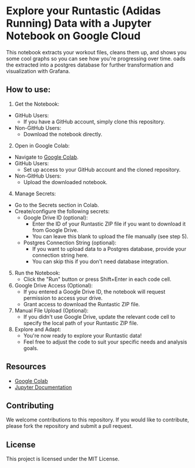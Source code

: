 # Explore your Runtastic (Adidas Running) Data with a Jupyter Notebook on Google Cloud

This notebook  extracts your workout files, cleans them up, and shows you some cool graphs so you can see how you're progressing over time. oads the extracted into a postgres database for further transformation and visualization with Grafana.

## How to use:

1. Get the Notebook:

* GitHub Users:
    * If you have a GitHub account, simply clone this repository.
* Non-GitHub Users:
    * Download the notebook directly.
2. Open in Google Colab:
* Navigate to [Google Colab](https://colab.research.google.com/).
* GitHub Users:
    * Set up access to your GitHub account and the cloned repository.
* Non-GitHub Users:
    * Upload the downloaded notebook.
4. Manage Secrets:
* Go to the Secrets section in Colab.
* Create/configure the following secrets:
    * Google Drive ID (optional):
        * Enter the ID of your Runtastic ZIP file if you want to download it from Google Drive.
        * You can leave this blank to upload the file manually (see step 5).
    * Postgres Connection String (optional):
        * If you want to upload data to a Postgres database, provide your connection string here.
        * You can skip this if you don't need database integration.
5. Run the Notebook:
    * Click the "Run" button or press Shift+Enter in each code cell.
6. Google Drive Access (Optional):
    * If you entered a Google Drive ID, the notebook will request permission to access your drive.
    * Grant access to download the Runtastic ZIP file.
7. Manual File Upload (Optional):
    * If you didn't use Google Drive, update the relevant code cell to specify the local path of your Runtastic ZIP file.
8. Explore and Adapt:
    * You're now ready to explore your Runtastic data!
    * Feel free to adjust the code to suit your specific needs and analysis goals.

## Resources

* [Google Colab](https://colab.research.google.com/)
* [Jupyter Documentation](https://docs.jupyter.org/en/latest/)

## Contributing

We welcome contributions to this repository. If you would like to contribute, please fork the repository and submit a pull request.

## License

This project is licensed under the MIT License.